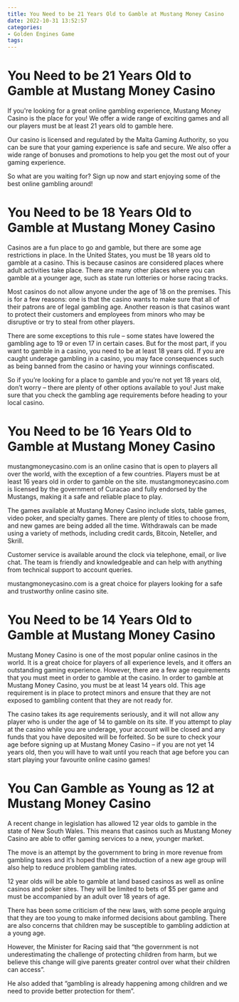 ```yaml
---
title: You Need to be 21 Years Old to Gamble at Mustang Money Casino
date: 2022-10-31 13:52:57
categories:
- Golden Engines Game
tags:
---
```



#  You Need to be 21 Years Old to Gamble at Mustang Money Casino

If you're looking for a great online gambling experience, Mustang Money Casino is the place for you! We offer a wide range of exciting games and all our players must be at least 21 years old to gamble here.

Our casino is licensed and regulated by the Malta Gaming Authority, so you can be sure that your gaming experience is safe and secure. We also offer a wide range of bonuses and promotions to help you get the most out of your gaming experience.

So what are you waiting for? Sign up now and start enjoying some of the best online gambling around!

#  You Need to be 18 Years Old to Gamble at Mustang Money Casino

Casinos are a fun place to go and gamble, but there are some age restrictions in place. In the United States, you must be 18 years old to gamble at a casino. This is because casinos are considered places where adult activities take place. There are many other places where you can gamble at a younger age, such as state run lotteries or horse racing tracks.

Most casinos do not allow anyone under the age of 18 on the premises. This is for a few reasons: one is that the casino wants to make sure that all of their patrons are of legal gambling age. Another reason is that casinos want to protect their customers and employees from minors who may be disruptive or try to steal from other players.

There are some exceptions to this rule – some states have lowered the gambling age to 19 or even 17 in certain cases. But for the most part, if you want to gamble in a casino, you need to be at least 18 years old. If you are caught underage gambling in a casino, you may face consequences such as being banned from the casino or having your winnings confiscated.

So if you’re looking for a place to gamble and you’re not yet 18 years old, don’t worry – there are plenty of other options available to you! Just make sure that you check the gambling age requirements before heading to your local casino.

#  You Need to be 16 Years Old to Gamble at Mustang Money Casino

mustangmoneycasino.com is an online casino that is open to players all over the world, with the exception of a few countries. Players must be at least 16 years old in order to gamble on the site. mustangmoneycasino.com is licensed by the government of Curacao and fully endorsed by the Mustangs, making it a safe and reliable place to play.

The games available at Mustang Money Casino include slots, table games, video poker, and specialty games. There are plenty of titles to choose from, and new games are being added all the time. Withdrawals can be made using a variety of methods, including credit cards, Bitcoin, Neteller, and Skrill.

Customer service is available around the clock via telephone, email, or live chat. The team is friendly and knowledgeable and can help with anything from technical support to account queries.

mustangmoneycasino.com is a great choice for players looking for a safe and trustworthy online casino site.

#  You Need to be 14 Years Old to Gamble at Mustang Money Casino

Mustang Money Casino is one of the most popular online casinos in the world. It is a great choice for players of all experience levels, and it offers an outstanding gaming experience. However, there are a few age requirements that you must meet in order to gamble at the casino. In order to gamble at Mustang Money Casino, you must be at least 14 years old. This age requirement is in place to protect minors and ensure that they are not exposed to gambling content that they are not ready for.

The casino takes its age requirements seriously, and it will not allow any player who is under the age of 14 to gamble on its site. If you attempt to play at the casino while you are underage, your account will be closed and any funds that you have deposited will be forfeited. So be sure to check your age before signing up at Mustang Money Casino – if you are not yet 14 years old, then you will have to wait until you reach that age before you can start playing your favourite online casino games!

#  You Can Gamble as Young as 12 at Mustang Money Casino

A recent change in legislation has allowed 12 year olds to gamble in the state of New South Wales. This means that casinos such as Mustang Money Casino are able to offer gaming services to a new, younger market.

The move is an attempt by the government to bring in more revenue from gambling taxes and it’s hoped that the introduction of a new age group will also help to reduce problem gambling rates.

 12 year olds will be able to gamble at land based casinos as well as online casinos and poker sites. They will be limited to bets of $5 per game and must be accompanied by an adult over 18 years of age.

There has been some criticism of the new laws, with some people arguing that they are too young to make informed decisions about gambling. There are also concerns that children may be susceptible to gambling addiction at a young age.

However, the Minister for Racing said that “the government is not underestimating the challenge of protecting children from harm, but we believe this change will give parents greater control over what their children can access”.

He also added that “gambling is already happening among children and we need to provide better protection for them”.